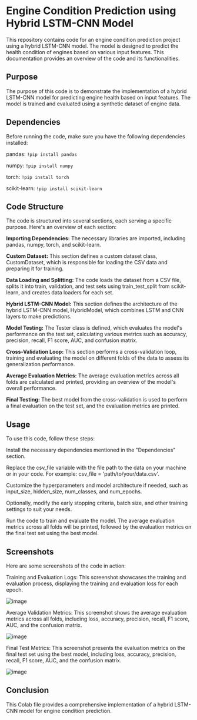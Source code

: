 # Engine Condition Prediction using Hybrid LSTM-CNN Model


This repository contains code for an engine condition prediction project using a hybrid LSTM-CNN model. The model is designed to predict the health condition of engines based on various input features. This documentation provides an overview of the code and its functionalities.






## Purpose
The purpose of this code is to demonstrate the implementation of a hybrid LSTM-CNN model for predicting engine health based on input features. The model is trained and evaluated using a synthetic dataset of engine data.

## Dependencies
Before running the code, make sure you have the following dependencies installed:

pandas: ``` !pip install pandas ```

numpy: ```!pip install numpy```

torch: ```!pip install torch```

scikit-learn: ```!pip install scikit-learn```


## Code Structure
The code is structured into several sections, each serving a specific purpose. Here's an overview of each section:

**Importing Dependencies:** The necessary libraries are imported, including pandas, numpy, torch, and scikit-learn.

**Custom Dataset:** This section defines a custom dataset class, CustomDataset, which is responsible for loading the CSV data and preparing it for training.

**Data Loading and Splitting:** The code loads the dataset from a CSV file, splits it into train, validation, and test sets using train_test_split from scikit-learn, and creates data loaders for each set.

**Hybrid LSTM-CNN Model:** This section defines the architecture of the hybrid LSTM-CNN model, HybridModel, which combines LSTM and CNN layers to make predictions.

**Model Testing:** The Tester class is defined, which evaluates the model's performance on the test set, calculating various metrics such as accuracy, precision, recall, F1 score, AUC, and confusion matrix.

**Cross-Validation Loop:** This section performs a cross-validation loop, training and evaluating the model on different folds of the data to assess its generalization performance.

**Average Evaluation Metrics:** The average evaluation metrics across all folds are calculated and printed, providing an overview of the model's overall performance.

**Final Testing:** The best model from the cross-validation is used to perform a final evaluation on the test set, and the evaluation metrics are printed.

## Usage
To use this code, follow these steps:

Install the necessary dependencies mentioned in the "Dependencies" section.


Replace the csv_file variable with the file path to the data on your machine or in your code. For example: csv_file = 'path/to/your/data.csv'.

Customize the hyperparameters and model architecture if needed, such as input_size, hidden_size, num_classes, and num_epochs.

Optionally, modify the early stopping criteria, batch size, and other training settings to suit your needs.

Run the code to train and evaluate the model. The average evaluation metrics across all folds will be printed, followed by the evaluation metrics on the final test set using the best model.








## Screenshots
Here are some screenshots of the code in action:

Training and Evaluation Logs: This screenshot showcases the training and evaluation process, displaying the training and evaluation loss for each epoch.

![image](https://github.com/DancesWithDobes/engine_failure_prediction/assets/69741804/7efd5d02-222b-40cb-812b-905afde6bb34)



Average Validation Metrics: This screenshot shows the average evaluation metrics across all folds, including loss, accuracy, precision, recall, F1 score, AUC, and the confusion matrix.


![image](https://github.com/DancesWithDobes/engine_failure_prediction/assets/69741804/0441868f-e871-4608-9de2-1d1990231e0f)



Final Test Metrics: This screenshot presents the evaluation metrics on the final test set using the best model, including loss, accuracy, precision, recall, F1 score, AUC, and the confusion matrix.


![image](https://github.com/DancesWithDobes/engine_failure_prediction/assets/69741804/ef976af6-786d-43eb-b9ac-67e12d0f0010)




## Conclusion
This Colab file provides a comprehensive implementation of a hybrid LSTM-CNN model for engine condition prediction. 
